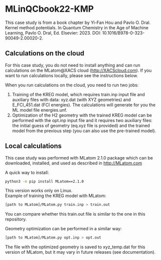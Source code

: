# MLinQCbook22-KMP
This case study is from a book chapter by Yi-Fan Hou and Pavlo O. Dral. Kernel method potentials. In Quantum Chemistry in the Age of Machine Learning, Pavlo O. Dral, Ed. Elsevier: 2023. DOI: 10.1016/B978-0-323-90049-2.00020-2.

## Calculations on the cloud 
For this case study, you do not need to install anything and can run calculations on the MLatom@XACS cloud (http://XACScloud.com). If you want to run calculations locally, please see the instructions below.

When you run calculations on the cloud, you need to run two jobs:
1. Training of the KREG model, which requires train.inp input file and auxiliary files with data: xyz.dat (with XYZ geometries) and E_FCI_451.dat (FCI energies). The calculations will generate for you the ML model file energies.unf.
2. Optimization of the H2 geometry with the trained KREG model can be performed with the opt.inp input file and it requires two auxiliary files: the initial guess of geometry (eq.xyz file is provided) and the trained model from the previous step (you can also use the pre-trained model).

## Local calculations
This case study was performed with MLatom 2.1.0 package which can be downloaded, installed, and used as described in http://MLatom.com 

A quick way to install: 
```bash 
python3 -m pip install MLatom==2.1.0 
```

This version works only on Linux.  
Example of training the KREG model with MLatom: 
```bash
[path to MLatom]/MLatom.py train.inp > train.out 
``` 

You can compare whether this train.out file is similar to the one in this repository. 

Geometry optimization can be performed in a similar way:  
```bash 
[path to MLatom]/MLatom.py opt.inp > opt.out 
```

The file with the optimized geometry is saved to xyz_temp.dat for this version of MLatom, but it may vary in future releases (see documentation).  
